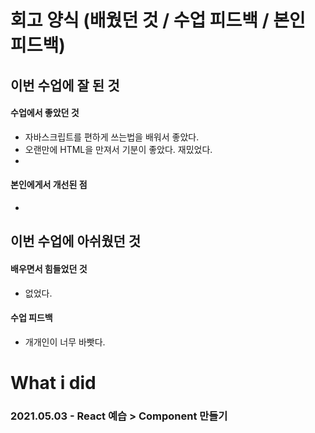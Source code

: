 # 회고 양식 (배웠던 것 / 수업 피드백 / 본인 피드백)

## 이번 수업에 잘 된 것 

#### 수업에서 좋았던 것
- 자바스크립트를 편하게 쓰는법을 배워서 좋았다.
- 오랜만에 HTML을 만져서 기분이 좋았다. 재밌었다.
- 

#### 본인에게서 개선된 점
- 

## 이번 수업에 아쉬웠던 것

#### 배우면서 힘들었던 것
- 없었다.
#### 수업 피드백
- 개개인이 너무 바빳다.

# What i did

### 2021.05.03 - React 예습 > Component 만들기

